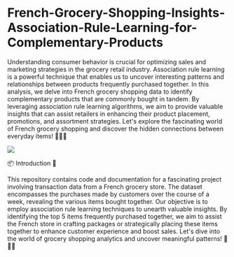# French-Grocery-Shopping-Insights-Association-Rule-Learning-for-Complementary-Products
Understanding consumer behavior is crucial for optimizing sales and marketing strategies in the grocery retail industry. Association rule learning is a powerful technique that enables us to uncover interesting patterns and relationships between products frequently purchased together. In this analysis, we delve into French grocery shopping data to identify complementary products that are commonly bought in tandem. By leveraging association rule learning algorithms, we aim to provide valuable insights that can assist retailers in enhancing their product placement, promotions, and assortment strategies. Let's explore the fascinating world of French grocery shopping and discover the hidden connections between everyday items! 🥖🧀🍷


![]([https://github.com/A-pradeep420/Recommender-Smart-Shopping-Assistant-Enhancing-Product-Discovery-for-Personalized-Purchasing/blob/main/images.png](https://github.com/A-pradeep420/French-Grocery-Shopping-Insights-Association-Rule-Learning-for-Complementary-Products/blob/main/Apriori-Association%20Rule%20Learning.jpg))

📦 Introduction 🛒

This repository contains code and documentation for a fascinating project involving transaction data from a French grocery store. The dataset encompasses the purchases made by customers over the course of a week, revealing the various items bought together. Our objective is to employ association rule learning techniques to unearth valuable insights. By identifying the top 5 items frequently purchased together, we aim to assist the French store in crafting packages or strategically placing these items together to enhance customer experience and boost sales. Let's dive into the world of grocery shopping analytics and uncover meaningful patterns! 💼🍞🧀
